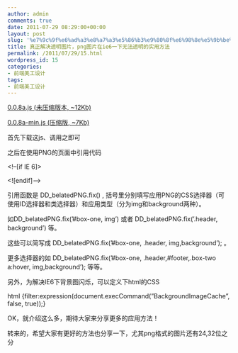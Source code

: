 ```yaml
---
author: admin
comments: true
date: 2011-07-29 08:29:00+00:00
layout: post
slug: '%e7%9c%9f%e6%ad%a3%e8%a7%a3%e5%86%b3%e9%80%8f%e6%98%8e%e5%9b%be%e7%89%87%ef%bc%8cpng%e5%9b%be%e7%89%87%e5%9c%a8ie6%e4%b8%80%e4%b8%8b%e6%97%a0%e6%b3%95%e9%80%8f%e6%98%8e%e7%9a%84%e5%ae%9e%e7%94%a8'
title: 真正解决透明图片，png图片在ie6一下无法透明的实用方法
permalink: /2011/07/29/15.html
wordpress_id: 15
categories:
- 前端美工设计
tags:
- 前端美工设计
---
```





[0.0.8a.js (未压缩版本, ~12Kb)](http://dillerdesign.com/experiment/DD_belatedPNG/DD_belatedPNG_0.0.8a.js)




[0.0.8a-min.js (压缩版, ~7Kb)](http://dillerdesign.com/experiment/DD_belatedPNG/DD_belatedPNG_0.0.8a-min.js)




首先下载这js、调用之即可




之后在使用PNG的页面中引用代码




<!–[if IE 6]>  

<script type=”text/javascript” src=”下载下来的JS路径”></script>  

<script>  

DD_belatedPNG.fix(’CSS选择器, 应用类型’);  

</script>  

<![endif]–>




引用函数是 DD_belatedPNG.fix() , 括号里分别填写应用PNG的CSS选择器（可使用ID选择器和类选择器）和应用类型（分为img和background两种）。




如DD_belatedPNG.fix(’#box-one, img’) 或者 DD_belatedPNG.fix(’.header, background’) 等。




这些可以简写成 DD_belatedPNG.fix(’#box-one, .header, img,background’); 。




更多选择器的如 DD_belatedPNG.fix(’#box-one, .header,#footer,.box-two a:hover, img,background’); 等等。




另外，为解决IE6下背景图闪烁，可以定义下html的CSS




html {filter:expression(document.execCommand(”BackgroundImageCache”, false, true));}




OK，就介绍这么多，期待大家来分享更多的应用方法！







转来的，希望大家有更好的方法也分享一下，尤其png格式的图片还有24,32位之分







